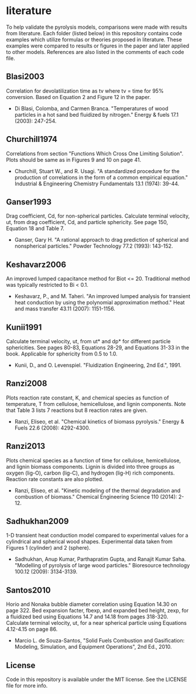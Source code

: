 # literature

To help validate the pyrolysis models, comparisons were made with results from literature. Each folder (listed below) in this repository contains code examples which utilize formulas or theories proposed in literature. These examples were compared to results or figures in the paper and later applied to other models. References are also listed in the comments of each code file.

## Blasi2003
Correlation for devolatilization time as tv where tv = time for 95% conversion. Based on Equation 2 and Figure 12 in the paper.
- Di Blasi, Colomba, and Carmen Branca. "Temperatures of wood particles in a hot sand bed fluidized by 
nitrogen." Energy & fuels 17.1 (2003): 247-254.

## Churchill1974
Correlations from section "Functions Which Cross One Limiting Solution". Plots should be same as in Figures 9 and 10 on page 41.
- Churchill, Stuart W., and R. Usagi. "A standardized procedure for the production of correlations in the form of a common empirical equation." Industrial & Engineering Chemistry Fundamentals 13.1 (1974): 39-44.

## Ganser1993
Drag coefficient, Cd, for non-spherical particles. Calculate terminal velocity, ut, from drag coefficient, Cd, and particle sphericity. See page 150, Equation 18 and Table 7.
- Ganser, Gary H. "A rational approach to drag prediction of spherical and nonspherical particles." Powder Technology 77.2 (1993): 143-152.

## Keshavarz2006
An improved lumped capacitance method for Biot <= 20. Traditional method was typically restricted to Bi < 0.1.
- Keshavarz, P., and M. Taheri. "An improved lumped analysis for transient heat conduction by using the polynomial approximation method." Heat and mass transfer 43.11 (2007): 1151-1156.

## Kunii1991
Calculate terminal velocity, ut, from ut* and dp* for different particle sphericities. See pages 80-83, Equations 28-29, and Equations 31-33 in the book. Applicable for sphericity from 0.5 to 1.0.
- Kunii, D., and O. Levenspiel. "Fluidization Engineering, 2nd Ed.", 1991.

## Ranzi2008
Plots reaction rate constant, K, and chemical species as function of temperature, T from cellulose, hemicellulose, and lignin components. Note that Table 3 lists 7 reactions but 8 reaction rates are given.
- Ranzi, Eliseo, et al. "Chemical kinetics of biomass pyrolysis." Energy & Fuels 22.6 (2008): 4292-4300.

## Ranzi2013
Plots chemical species as a function of time for cellulose, hemicellulose, and lignin biomass components. Lignin is divided into three groups as oxygen (lig-O), carbon (lig-C), and hydrogen (lig-H) rich components. Reaction rate constants are also plotted.
- Ranzi, Eliseo, et al. "Kinetic modeling of the thermal degradation and combustion of biomass." Chemical Engineering Science 110 (2014): 2-12.

## Sadhukhan2009
1-D transient heat conduction model compared to experimental values for a cylindrical and spherical wood shapes. Experimental data taken from Figures 1 (cylinder) and 2 (sphere).
- Sadhukhan, Anup Kumar, Parthapratim Gupta, and Ranajit Kumar Saha. "Modelling of pyrolysis of large wood particles." Bioresource technology 100.12 (2009): 3134-3139.

## Santos2010
Horio and Nonaka bubble diameter correlation using Equation 14.30 on page 322. Bed expansion facter, fbexp, and expanded bed height, zexp, for a fluidized bed using Equations 14.7 and 14.18 from pages 318-320. Calculate terminal velocity, ut, for a near spherical particle using Equations 4.12-4.15 on page 86.
- Marcio L. de Souza-Santos, "Solid Fuels Combustion and Gasification: Modeling, Simulation, and Equipment Operations", 2nd Ed., 2010.

## License
Code in this repository is available under the MIT license. See the LICENSE file for more info.
